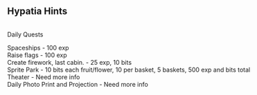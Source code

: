 <h2>Hypatia Hints</h2>
<hr style='height:1px; visibility:hidden;' />
<hr3>Daily Quests</hr3>
<p style="white-space:pre">Spaceships - 100 exp
Raise flags - 100 exp
Create firework, last cabin. - 25 exp, 10 bits
Sprite Park - 10 bits each fruit/flower, 10 per basket, 5 baskets, 500 exp and bits total
Theater - Need more info
Daily Photo Print and Projection - Need more info</p>